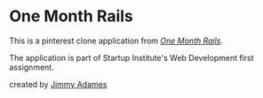 # One Month Rails

This is a pinterest clone application from [*One Month Rails*](http://onemonthrails.com).

The application is part of Startup Institute's Web Development first assignment.

created by [Jimmy Adames](http://jadames.herokuapp.com)